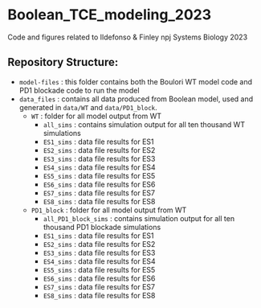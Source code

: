 # Boolean_TCE_modeling_2023
Code and figures related to Ildefonso & Finley npj Systems Biology 2023

## Repository Structure:
- `model-files` : this folder contains both the Boulori WT model code and PD1 blockade code to run the model 
- `data_files` : contains all data produced from Boolean model, used and generated in `data/WT` and `data/PD1_block`.
    - `WT` : folder for all model output from WT 
        - `all_sims` : contains simulation output for all ten thousand WT simulations 
        - `ES1_sims` : data file results for ES1 
        - `ES2_sims` : data file results for ES2  
        - `ES3_sims` : data file results for ES3  
        - `ES4_sims` : data file results for ES4 
        - `ES5_sims` : data file results for ES5  
        - `ES6_sims` : data file results for ES6 
        - `ES7_sims` : data file results for ES7  
        - `ES8_sims` : data file results for ES8 
    - `PD1_block` : folder for all model output from WT 
        - `all_PD1_block_sims` : contains simulation output for all ten thousand PD1 blockade simulations 
        - `ES1_sims` : data file results for ES1 
        - `ES2_sims` : data file results for ES2  
        - `ES3_sims` : data file results for ES3  
        - `ES4_sims` : data file results for ES4 
        - `ES5_sims` : data file results for ES5  
        - `ES6_sims` : data file results for ES6 
        - `ES7_sims` : data file results for ES7  
        - `ES8_sims` : data file results for ES8 
     
